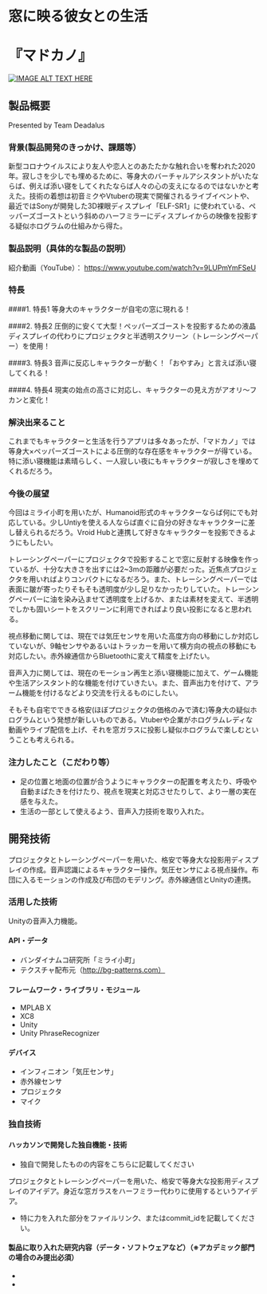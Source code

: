 # 窓に映る彼女との生活
# 『マドカノ』

[![IMAGE ALT TEXT HERE](https://jphacks.com/wp-content/uploads/2020/09/JPHACKS2020_ogp.jpg)](https://www.youtube.com/watch?v=G5rULR53uMk)

## 製品概要
Presented by Team Deadalus
### 背景(製品開発のきっかけ、課題等）
新型コロナウイルスにより友人や恋人とのあたたかな触れ合いを奪われた2020年。寂しさを少しでも埋めるために、等身大のバーチャルアシスタントがいたならば、例えば添い寝をしてくれたならば人々の心の支えになるのではないかと考えた。技術の着想は初音ミクやVtuberの現実で開催されるライブイベントや、最近ではSonyが開発した3D裸眼ディスプレイ「ELF-SR1」に使われている、ペッパーズゴーストという斜めのハーフミラーにディスプレイからの映像を投影する疑似ホログラムの仕組みから得た。

### 製品説明（具体的な製品の説明）
紹介動画（YouTube）： https://www.youtube.com/watch?v=9LUPmYmFSeU
### 特長
####1. 特長1
等身大のキャラクターが自宅の窓に現れる！

####2. 特長2
圧倒的に安くて大型！ペッパーズゴーストを投影するための液晶ディスプレイの代わりにプロジェクタと半透明スクリーン（トレーシングペーパー）を使用！

####3. 特長3
音声に反応しキャラクターが動く！「おやすみ」と言えば添い寝してくれる！

####4. 特長4
現実の始点の高さに対応し、キャラクターの見え方がアオリ～フカンと変化！

### 解決出来ること
これまでもキャラクターと生活を行うアプリは多々あったが、「マドカノ」では等身大×ペッパーズゴーストによる圧倒的な存在感をキャラクターが得ている。特に添い寝機能は素晴らしく、一人寂しい夜にもキャラクターが寂しさを埋めてくれるだろう。

### 今後の展望
今回はミライ小町を用いたが、Humanoid形式のキャラクターならば何にでも対応している。少しUntiyを使える人ならば直ぐに自分の好きなキャラクターに差し替えられるだろう。Vroid Hubと連携して好きなキャラクターを投影できるようにもしたい。

トレーシングペーパーにプロジェクタで投影することで窓に反射する映像を作っているが、十分な大きさを出すには2~3mの距離が必要だった。近焦点プロジェクタを用いればよりコンパクトになるだろう。また、トレーシングペーパーでは表面に皺が寄ったりそもそも透明度が少し足りなかったりしていた。トレーシングペーパーに油を染み込ませて透明度を上げるか、または素材を変えて、半透明でしかも固いシートをスクリーンに利用できればより良い投影になると思われる。

視点移動に関しては、現在では気圧センサを用いた高度方向の移動にしか対応していないが、9軸センサやあるいはトラッカーを用いて横方向の視点の移動にも対応したい。赤外線通信からBluetoothに変えて精度を上げたい。

音声入力に関しては、現在のモーション再生と添い寝機能に加えて、ゲーム機能や生活アシスタント的な機能を付けていきたい。また、音声出力を付けて、アラーム機能を付けるなどより交流を行えるものにしたい。

そもそも自宅でできる格安(ほぼプロジェクタの価格のみで済む)等身大の疑似ホログラムという発想が新しいものである。Vtuberや企業がホログラムレディな動画やライブ配信を上げ、それを窓ガラスに投影し疑似ホログラムで楽しむということも考えられる。

### 注力したこと（こだわり等）
* 足の位置と地面の位置が合うようにキャラクターの配置を考えたり、呼吸や自動まばたきを付けたり、視点を現実と対応させたりして、より一層の実在感を与えた。
* 生活の一部として使えるよう、音声入力技術を取り入れた。

## 開発技術
プロジェクタとトレーシングペーパーを用いた、格安で等身大な投影用ディスプレイの作成。音声認識によるキャラクター操作。気圧センサによる視点操作。布団に入るモーションの作成及び布団のモデリング。赤外線通信とUnityの連携。
### 活用した技術
Unityの音声入力機能。
#### API・データ
* バンダイナムコ研究所「ミライ小町」
* テクスチャ配布元（http://bg-patterns.com）

#### フレームワーク・ライブラリ・モジュール
* MPLAB X
* XC8
* Unity
* Unity PhraseRecognizer

#### デバイス
* インフィニオン「気圧センサ」
* 赤外線センサ
* プロジェクタ
* マイク

### 独自技術
#### ハッカソンで開発した独自機能・技術
* 独自で開発したものの内容をこちらに記載してください

プロジェクタとトレーシングペーパーを用いた、格安で等身大な投影用ディスプレイのアイデア。身近な窓ガラスをハーフミラー代わりに使用するというアイデア。

* 特に力を入れた部分をファイルリンク、またはcommit_idを記載してください。


#### 製品に取り入れた研究内容（データ・ソフトウェアなど）（※アカデミック部門の場合のみ提出必須）
* 
* 
